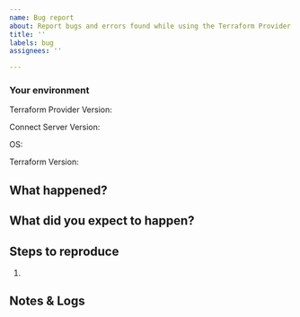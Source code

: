 ```yaml
---
name: Bug report
about: Report bugs and errors found while using the Terraform Provider.
title: ''
labels: bug
assignees: ''

---
```


### Your environment

<!-- Version of the Terraform Provider when the error occurred -->
Terraform Provider Version:

<!-- What version of the Connect server are you running?
You can get this information from the Integrations section in 1Password
https://start.1password.com/integrations/active
-->
Connect Server Version:

<!-- What OS are you running Terraform on? -->
OS:

<!-- What version of Terraform are you using? -->
Terraform Version:

## What happened?
<!-- Describe the bug or error -->

## What did you expect to happen?
<!-- Describe what should have happened -->

## Steps to reproduce
1. <!-- Describe Steps to reproduce the issue -->


## Notes & Logs
<!-- Paste any logs here that may help with debugging.
Remember to remove any sensitive information before sharing! -->
